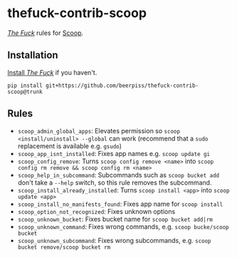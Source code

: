 # thefuck-contrib-scoop
[*The Fuck*](https://github.com/nvbn/thefuck) rules for [Scoop](https://github.com/ScoopInstaller/Scoop).

## Installation
[Install *The Fuck*](https://github.com/nvbn/thefuck#installation) if you haven't.

```
pip install git+https://github.com/beerpiss/thefuck-contrib-scoop@trunk
```

## Rules
- `scoop_admin_global_apps`: Elevates permission so `scoop <install/uninstall> --global` can work (recommend that a `sudo` replacement is available e.g. `gsudo`)
- `scoop_app_isnt_installed`: Fixes app names e.g. `scoop update gi`
- `scoop_config_remove`: Turns `scoop config remove <name>` into `scoop config rm remove && scoop config rm <name>`
- `scoop_help_in_subcommand`: Subcommands such as `scoop bucket add` don't take a `--help` switch, so this rule removes the subcommand.
- `scoop_install_already_installed`: Turns `scoop install <app>` into `scoop update <app>`
- `scoop_install_no_manifests_found`: Fixes app name for `scoop install`
- `scoop_option_not_recognized`: Fixes unknown options
- `scoop_unknown_bucket`: Fixes bucket name for `scoop bucket add|rm`
- `scoop_unknown_command`: Fixes wrong commands, e.g. `scoop bucke/scoop bucket`
- `scoop_unknown_subcommand`: Fixes wrong subcommands, e.g. `scoop bucket remove/scoop bucket rm`

